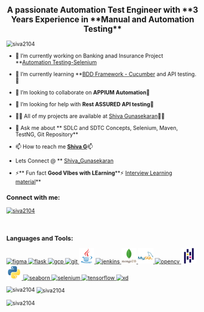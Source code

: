 <h2 align="center">A passionate Automation Test Engineer with **3 Years Experience in **Manual and Automation Testing**</h2>

<p align="left"> <img src="https://komarev.com/ghpvc/?username=siva2104&label=Profile%20views&color=0e75b6&style=flat" alt="siva2104" /> </p>

- 🔭 I’m currently working on Banking anad Insurance Project **[Automation Testing-Selenium](https://github.com/Siva2104?tab=repositories)
  
- 🌱 I’m currently learning **[BDD Framework - Cucumber](https://github.com/Siva2104/Cucumber_selenium) and API testing.🌱

- 👯 I’m looking to collaborate on **APPIUM Automation**👯

- 🤝 I’m looking for help with **Rest ASSURED API testing**🤝

- 👨‍💻 All of my projects are available at [Shiva Gunasekaran](https://github.com/Siva2104/Siva2104)👨‍💻

- 💬 Ask me about ** SDLC and SDTC Concepts, Selenium, Maven, TestNG, Git Repository**

- 📫 How to reach me **[Shiva G](gshiva19999@gmail.com)**📫
  
- Lets Connect @ ** [Shiva_Gunasekaran](https://www.linkedin.com/in/shiva%20gunasekaran)

- ⚡** Fun fact **Good VIbes with LEarning****⚡ [Interview Learning material](https://github.com/Siva2104/InterviewBackUp)**


<h3 align="left">Connect with me:</h3>
<p align="left">
</p>


<p align="left"> <a href="https://github.com/ryo-ma/github-profile-trophy"><img src="https://github-profile-trophy.vercel.app/?username=siva2104" alt="siva2104" /></a> </p>

<p align="left"> <a href="https://twitter.com/" target="blank"><img src="https://img.shields.io/twitter/follow/?logo=twitter&style=for-the-badge" alt="" /></a> </p>
<h3 align="left">Languages and Tools:</h3>
<p align="left"> <a href="https://www.figma.com/" target="_blank" rel="noreferrer"> <img src="https://www.vectorlogo.zone/logos/figma/figma-icon.svg" alt="figma" width="40" height="40"/> </a> <a href="https://flask.palletsprojects.com/" target="_blank" rel="noreferrer"> <img src="https://www.vectorlogo.zone/logos/pocoo_flask/pocoo_flask-icon.svg" alt="flask" width="40" height="40"/> </a> <a href="https://cloud.google.com" target="_blank" rel="noreferrer"> <img src="https://www.vectorlogo.zone/logos/google_cloud/google_cloud-icon.svg" alt="gcp" width="40" height="40"/> </a> <a href="https://git-scm.com/" target="_blank" rel="noreferrer"> <img src="https://www.vectorlogo.zone/logos/git-scm/git-scm-icon.svg" alt="git" width="40" height="40"/> </a> <a href="https://www.java.com" target="_blank" rel="noreferrer"> <img src="https://raw.githubusercontent.com/devicons/devicon/master/icons/java/java-original.svg" alt="java" width="40" height="40"/> </a> <a href="https://www.jenkins.io" target="_blank" rel="noreferrer"> <img src="https://www.vectorlogo.zone/logos/jenkins/jenkins-icon.svg" alt="jenkins" width="40" height="40"/> </a> <a href="https://www.mongodb.com/" target="_blank" rel="noreferrer"> <img src="https://raw.githubusercontent.com/devicons/devicon/master/icons/mongodb/mongodb-original-wordmark.svg" alt="mongodb" width="40" height="40"/> </a> <a href="https://www.mysql.com/" target="_blank" rel="noreferrer"> <img src="https://raw.githubusercontent.com/devicons/devicon/master/icons/mysql/mysql-original-wordmark.svg" alt="mysql" width="40" height="40"/> </a> <a href="https://opencv.org/" target="_blank" rel="noreferrer"> <img src="https://www.vectorlogo.zone/logos/opencv/opencv-icon.svg" alt="opencv" width="40" height="40"/> </a> <a href="https://pandas.pydata.org/" target="_blank" rel="noreferrer"> <img src="https://raw.githubusercontent.com/devicons/devicon/2ae2a900d2f041da66e950e4d48052658d850630/icons/pandas/pandas-original.svg" alt="pandas" width="40" height="40"/> </a> <a href="https://www.python.org" target="_blank" rel="noreferrer"> <img src="https://raw.githubusercontent.com/devicons/devicon/master/icons/python/python-original.svg" alt="python" width="40" height="40"/> </a> <a href="https://seaborn.pydata.org/" target="_blank" rel="noreferrer"> <img src="https://seaborn.pydata.org/_images/logo-mark-lightbg.svg" alt="seaborn" width="40" height="40"/> </a> <a href="https://www.selenium.dev" target="_blank" rel="noreferrer"> <img src="https://raw.githubusercontent.com/detain/svg-logos/780f25886640cef088af994181646db2f6b1a3f8/svg/selenium-logo.svg" alt="selenium" width="40" height="40"/> </a> <a href="https://www.tensorflow.org" target="_blank" rel="noreferrer"> <img src="https://www.vectorlogo.zone/logos/tensorflow/tensorflow-icon.svg" alt="tensorflow" width="40" height="40"/> </a> <a href="https://www.adobe.com/products/xd.html" target="_blank" rel="noreferrer"> <img src="https://cdn.worldvectorlogo.com/logos/adobe-xd.svg" alt="xd" width="40" height="40"/> </a> </p>

<p><img align="left" src="https://github-readme-stats.vercel.app/api/top-langs?username=siva2104&show_icons=true&locale=en&layout=compact" alt="siva2104" /></p>




<p>&nbsp;<img align="center" src="https://github-readme-stats.vercel.app/api?username=siva2104&show_icons=true&locale=en" alt="siva2104" /></p>





<p><img align="center" src="https://github-readme-streak-stats.herokuapp.com/?user=siva2104&" alt="siva2104" /></p>
